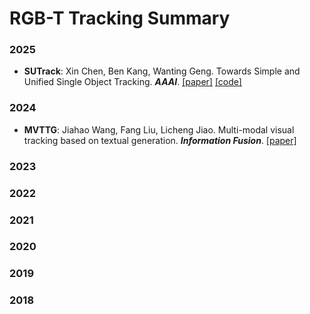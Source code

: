 # RGB-T Tracking Summary

### 2025
* **SUTrack**: Xin Chen, Ben Kang, Wanting Geng. Towards Simple and Unified Single Object Tracking. **_AAAI_**. [[paper]](https://ojs.aaai.org/index.php/AAAI/article/view/32223) [[code]](https://github.com/chenxin-dlut/SUTrack)

### 2024

* **MVTTG**: Jiahao Wang, Fang Liu, Licheng Jiao. Multi-modal visual tracking based on textual generation. **_Information Fusion_**. [[paper]](https://www.sciencedirect.com/science/article/pii/S1566253524003099)



### 2023

### 2022

### 2021

### 2020

### 2019


### 2018
